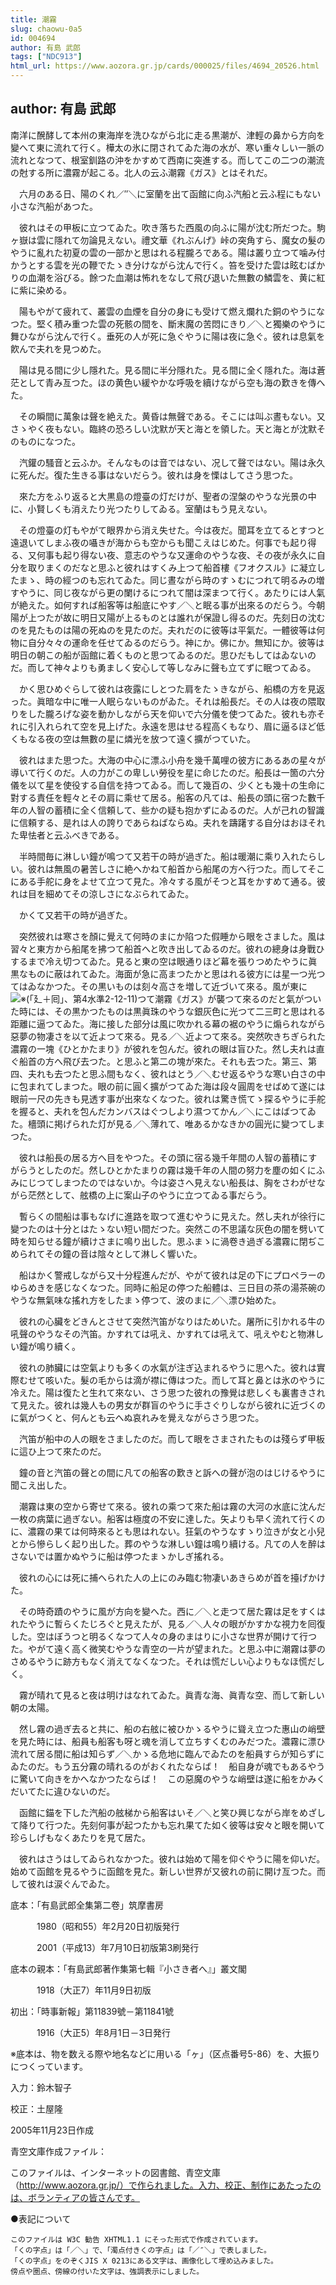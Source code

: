 ```yaml
---
title: 潮霧
slug: chaowu-0a5
id: 004694
author: 有島 武郎
tags: ["NDC913"]
html_url: https://www.aozora.gr.jp/cards/000025/files/4694_20526.html
---
```


## author: 有島 武郎

南洋に醗酵して本州の東海岸を洗ひながら北に走る黒潮が、津輕の鼻から方向を變へて東に流れて行く。樺太の氷に閉されてゐた海の水が、寒い重々しい一脈の流れとなつて、根室釧路の沖をかすめて西南に突進する。而してこの二つの潮流の尅する所に濃霧が起こる。北人の云ふ潮霧《ガス》とはそれだ。

　六月のある日、陽のくれ／″＼に室蘭を出て函館に向ふ汽船と云ふ程にもない小さな汽船があつた。

　彼れはその甲板に立つてゐた。吹き落ちた西風の向ふに陽が沈む所だつた。駒ヶ嶽は雲に隱れて勿論見えない。禮文華《れぶんげ》峠の突角すら、魔女の髮のやうに亂れた初夏の雲の一部かと思はれる程朧ろである。陽は叢り立つて噛み付かうとする雲を光の鞭でたゝき分けながら沈んで行く。笞を受けた雲は眩むばかりの血潮を浴びる。餘つた血潮は怖れをなして飛び退いた無數の鱗雲を、黄に紅に紫に染める。

　陽もやがて疲れて、叢雲の血煙を自分の身にも受けて燃え爛れた銅のやうになつた。堅く積み重つた雲の死骸の間を、斷末魔の苦悶にきり／＼と獨樂のやうに舞ひながら沈んで行く。垂死の人が死に急ぐやうに陽は夜に急ぐ。彼れは息氣を飮んで夫れを見つめた。

　陽は見る間に少し隱れた。見る間に半分隱れた。見る間に全く隱れた。海は蒼茫として青み亙つた。ほの黄色い緩やかな呼吸を續けながら空も海の歎きを傳へた。

　その瞬間に萬象は聲を絶えた。黄昏は無聲である。そこには叫ぶ晝もない。又さゝやく夜もない。臨終の恐ろしい沈默が天と海とを領した。天と海とが沈默そのものになつた。

　汽鑵の騷音と云ふか。そんなものは音ではない、况して聲ではない。陽は永久に死んだ。復た生きる事はないだらう。彼れは身を慄はしてさう思つた。

　來た方をふり返ると大黒島の燈臺の灯だけが、聖者の涅槃のやうな光景の中に、小賢しくも消えたり光つたりしてゐる。室蘭はもう見えない。

　その燈臺の灯もやがて眼界から消え失せた。今は夜だ。聞耳を立てるとすつと遠退いてしまふ夜の囁きが海からも空からも聞こえはじめた。何事でも起り得る、又何事も起り得ない夜、意志のやうな又運命のやうな夜、その夜が永久に自分を取りまくのだなと思ふと彼れはすくみ上つて船首樓《フオクスル》に凝立したまゝ、時の經つのも忘れてゐた。同じ晝ながら時のすゝむにつれて明るみの増すやうに、同じ夜ながら更の闌けるにつれて闇は深まつて行く。あたりには人氣が絶えた。如何すれば船客等は船底にやす／＼と眠る事が出來るのだらう。今朝陽が上つたが故に明日又陽が上るものとは誰れが保證し得るのだ。先刻日の沈むのを見たものは陽の死ぬのを見たのだ。夫れだのに彼等は平氣だ。一體彼等は何物に自分々々の運命を任せてゐるのだらう。神にか。佛にか。無知にか。彼等は明日の朝この船が函館に着くものと思つてゐるのだ。思ひだもしてはゐないのだ。而して神々よりも勇ましく安心して等しなみに聲も立てずに眠つてゐる。

　かく思ひめぐらして彼れは夜露にしとつた肩をたゝきながら、船橋の方を見返った。眞暗な中に唯一人眠らないものがゐた。それは船長だ。その人は夜の隈取りをした朧ろげな姿を動かしながら天を仰いで六分儀を使つてゐた。彼れも亦それに引入れられて空を見上げた。永遠を思はせる程高くもなり、眉に逼るほど低くもなる夜の空は無數の星に燐光を放つて遠く擴がつていた。

　彼れはまた思つた。大海の中心に漂ふ小舟を幾千萬哩の彼方にあるあの星々が導いて行くのだ。人の力がこの卑しい勞役を星に命じたのだ。船長は一箇の六分儀を以て星を使役する自信を持つてゐる。而して幾百の、少くとも幾十の生命に對する責任を輕々とその肩に乘せて居る。船客の凡ては、船長の頭に宿つた數千年の人智の蓄積に全く信頼して、些かの疑も抱かずにゐるのだ。人が己れの智識に信頼する、是れは人の誇りであらねばならぬ。夫れを躊躇する自分はおほそれた卑怯者と云ふべきである。

　半時間毎に淋しい鐘が鳴つて又若干の時が過ぎた。船は暖潮に乘り入れたらしい。彼れは無風の暑苦しさに絶へかねて船首から船尾の方へ行つた。而してそこにある手舵に身をよせて立つて見た。冷々する風がそつと耳をかすめて通る。彼れは目を細めてその涼しさになぶられてゐた。

　かくて又若干の時が過ぎた。

　突然彼れは寒さを顏に覺えて何時のまにか陷つた假睡から眼をさました。風は習々と東方から船尾を拂つて船首へと吹き出してゐるのだ。彼れの總身は身戰ひするまで冷え切つてゐた。見ると東の空は眼通りほど幕を張りつめたやうに眞黒なものに蔽はれてゐた。海面が急に高まつたかと思はれる彼方には星一つ光つてはゐなかつた。その黒いものは刻々高さを増して近づいて來る。風が東に![※(「廴＋囘」、第4水準2-12-11)](https://www.aozora.gr.jp/cards/000025/files/../../../gaiji/2-12/2-12-11.png)つて潮霧《ガス》が襲つて來るのだと氣がついた時には、その黒かつたものは黒眞珠のやうな銀灰色に光つて二三町と思はれる距離に逼つてゐた。海に接した部分は風に吹かれる幕の裾のやうに煽られながら惡夢の物凄さを以て近よつて來る。見る／＼近よつて來る。突然吹きちぎられた濃霧の一塊《ひとかたまり》が彼れを包んだ。彼れの眼は盲ひた。然し夫れは直ぐ船首の方へ飛び去つた。と思ふと第二の塊が來た。それも去つた。第三、第四、夫れも去つたと思ふ間もなく、彼れはとう／＼むせ返るやうな寒い白さの中に包まれてしまつた。眼の前に圓く擴がつてゐた海は段々圓周をせばめて遂には眼前一尺の先きも見透す事が出來なくなつた。彼れは驚き慌てゝ探るやうに手舵を握ると、夫れを包んだカンバスはぐつしより濕つてかん／＼にこはばつてゐた。檣頭に掲げられた灯が見る／＼薄れて、唯あるかなきかの圓光に變つてしまつた。

　彼れは船長の居る方へ目をやつた。その頭に宿る幾千年間の人智の蓄積にすがらうとしたのだ。然しひとかたまりの霧は幾千年の人間の努力を塵の如くにふみにじつてしまつたのではないか。今は姿さへ見えない船長は、胸をさわがせながら茫然として、舷橋の上に案山子のやうに立つてゐる事だらう。

　暫らくの間船は事もなげに進路を取つて進むやうに見えた。然し夫れが徐行に變つたのは十分とはたゝない短い間だつた。突然この不思議な灰色の闇を劈いて時を知らせる鐘が續けさまに鳴り出した。思ふまゝに渦卷き過ぎる濃霧に閉ぢこめられてその鐘の音は陰々として淋しく響いた。

　船はかく警戒しながら又十分程進んだが、やがて彼れは足の下にプロペラーのゆらめきを感じなくなつた。同時に船足の停つた船體は、三日目の茶の湯茶碗のやうな無氣味な搖れ方をしたまゝ停つて、波のまに／＼漂ひ始めた。

　彼れの心臟をどきんとさせて突然汽笛がなりはためいた。屠所に引かれる牛の吼聲のやうなその汽笛。かすれては吼え、かすれては吼えて、吼えやむと物淋しい鐘が鳴り續く。

　彼れの肺臟には空氣よりも多くの水氣が注ぎ込まれるやうに思へた。彼れは實際むせて咳いた。髮の毛からは滴が襟に傳はつた。而して耳と鼻とは氷のやうに冷えた。陽は復たと生れて來ない、さう思つた彼れの豫覺は悲しくも裏書きされて見えた。彼れは幾人もの男女が群盲のやうに手さぐりしながら彼れに近づくのに氣がつくと、何んとも云へぬ哀れみを覺えながらさう思つた。

　汽笛が船中の人の眼をさましたのだ。而して眼をさまされたものは殘らず甲板に這ひ上つて來たのだ。

　鐘の音と汽笛の聲との間に凡ての船客の歎きと訴への聲が泡のはじけるやうに聞こえ出した。

　潮霧は東の空から寄せて來る。彼れの乘つて來た船は霧の大河の水底に沈んだ一枚の病葉に過ぎない。船客は極度の不安に達した。矢よりも早く流れて行くのに、濃霧の果ては何時來るとも思はれない。狂氣のやうなすゝり泣きが女と小兒とから慘らしく起り出した。葬のやうな淋しい鐘は鳴り續ける。凡ての人を醉はさないでは置かぬやうに船は停つたまゝかしぎ搖れる。

　彼れの心には死に捕へられた人の上にのみ臨む物凄いあきらめが首を擡げかけた。

　その時奇蹟のやうに風が方向を變へた。西に／＼と走つて居た霧は足をすくはれたやうに暫らくたじろぐと見えたが、見る／＼人々の眼がかすかな視力を囘復した。空はぼうつと明るくなつて人々の身のまはりに小さな世界が開けて行つた。やがて遠く高く微笑むやうな青空の一片が望まれた。と思ふ中に潮霧は夢のさめるやうに跡方もなく消えてなくなつた。それは慌だしい心よりもなほ慌だしく。

　霧が晴れて見ると夜は明けはなれてゐた。眞青な海、眞青な空、而して新しい朝の太陽。

　然し霧の過ぎ去ると共に、船の右舷に被ひかゝるやうに聳え立つた惠山の峭壁を見た時には、船員も船客も呀と魂を消して立ちすくむのみだつた。濃霧に漂ひ流れて居る間に船は知らず／＼かゝる危地に臨んでゐたのを船員すらが知らずにゐたのだ。もう五分霧の晴れるのがおくれたならば！　船自身が魂でもあるやうに驚いて向きをかへなかつたならば！　この惡魔のやうな峭壁は遂に船をかみくだいてたに違ひないのだ。

　函館に錨を下した汽船の舷梯から船客はいそ／＼と笑ひ興じながら岸をめざして降りて行つた。先刻何事が起つたかも忘れ果てた如く彼等は安々と眼を開いて珍らしげもなくあたりを見て居た。

　彼れはさうはしてゐられなかつた。彼れは始めて陽を仰ぐやうに陽を仰いだ。始めて函館を見るやうに函館を見た。新しい世界が又彼れの前に開け亙つた。而して彼れは涙ぐんでゐた。













底本：「有島武郎全集第二卷」筑摩書房


　　　1980（昭和55）年2月20日初版発行

　　　2001（平成13）年7月10日初版第3刷発行

底本の親本：「有島武郎著作集第七輯『小さき者へ』」叢文閣

　　　1918（大正7）年11月9日初版

初出：「時事新報」第11839號－第11841號

　　　1916（大正5）年8月1日－3日発行

※底本は、物を数える際や地名などに用いる「ヶ」（区点番号5-86）を、大振りにつくっています。

入力：鈴木智子

校正：土屋隆

2005年11月23日作成

青空文庫作成ファイル：

このファイルは、インターネットの図書館、青空文庫（http://www.aozora.gr.jp/）で作られました。入力、校正、制作にあたったのは、ボランティアの皆さんです。











●表記について


	このファイルは W3C 勧告 XHTML1.1 にそった形式で作成されています。
	「くの字点」は「／＼」で、「濁点付きくの字点」は「／″＼」で表しました。
	「くの字点」をのぞくJIS X 0213にある文字は、画像化して埋め込みました。
	傍点や圏点、傍線の付いた文字は、強調表示にしました。